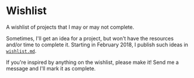 # Wishlist
A wishlist of projects that I may or may not complete.

Sometimes, I'll get an idea for a project, but won't have the resources and/or time to complete it. Starting in February 2018, I publish such ideas in [`wishlist.md`](wishlist.md).

If you're inspired by anything on the wishlist, please make it! Send me a message and I'll mark it as complete.
